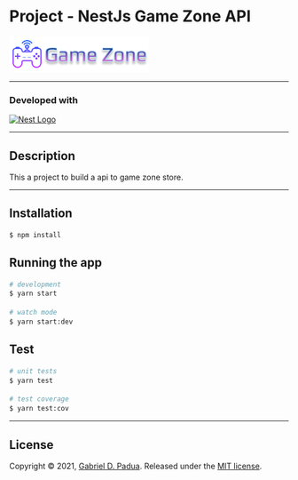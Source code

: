 # Project - NestJs Game Zone API

<div>
  <img src="./images/logo.png">
<div>

---

### Developed with

<p>
  <a href="http://nestjs.com/" target="blank"><img src="https://nestjs.com/img/logo_text.svg" width="320" alt="Nest Logo" /></a>
</p>

---
## Description

This a project to build a api to game zone store.

---
## Installation

```bash
$ npm install
```

## Running the app

```bash
# development
$ yarn start

# watch mode
$ yarn start:dev

```

## Test

```bash
# unit tests
$ yarn test

# test coverage
$ yarn test:cov
```


---
## License

Copyright © 2021, [Gabriel D. Padua](https://github.com/gabrielDpadua21).
Released under the [MIT license](LICENSE).
